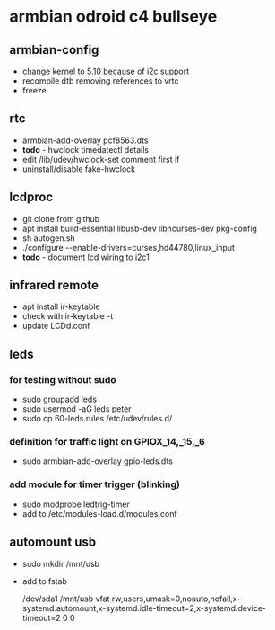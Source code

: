 # armbian odroid c4 bullseye  

## armbian-config  

* change kernel to 5.10 because of i2c support
* recompile dtb removing references to vrtc
* freeze

## rtc

* armbian-add-overlay pcf8563.dts  
* **todo** - hwclock timedatectl details
* edit /lib/udev/hwclock-set comment first if
* uninstall/disable fake-hwclock


## lcdproc

* git clone from github
* apt install build-essential libusb-dev libncurses-dev pkg-config
* sh autogen.sh
* ./configure --enable-drivers=curses,hd44780,linux_input
* **todo** - document lcd wiring to i2c1

## infrared remote

* apt install ir-keytable 
* check with ir-keytable -t
* update LCDd.conf

## leds

### for testing without sudo  
* sudo groupadd leds
* sudo usermod -aG leds peter
* sudo cp 60-leds.rules /etc/udev/rules.d/

### definition for traffic light on GPIOX_14,_15,_6  

* sudo armbian-add-overlay gpio-leds.dts

### add module for timer trigger (blinking)

* sudo modprobe ledtrig-timer
* add to /etc/modules-load.d/modules.conf

## automount usb

* sudo mkdir /mnt/usb
* add to fstab 

    /dev/sda1  /mnt/usb  vfat  rw,users,umask=0,noauto,nofail,x-systemd.automount,x-systemd.idle-timeout=2,x-systemd.device-timeout=2 0 0  
